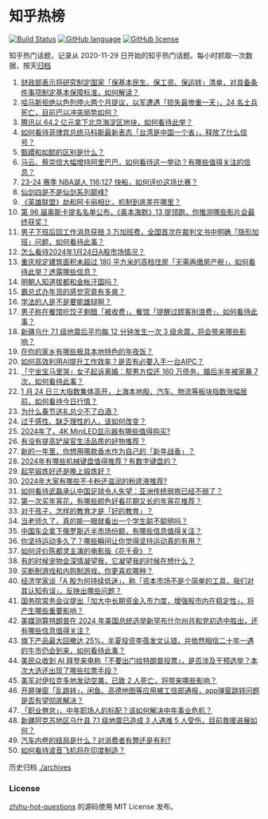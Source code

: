 # 知乎热榜
[![Build Status](https://github.com/ToWeLong/zhihu-hot-questions/workflows/CI/badge.svg)](https://github.com/ToWeLong/zhihu-hot-questions/actions)
[![GitHub language](https://img.shields.io/badge/language-golang-orange.svg)](https://golang.org/)
[![GitHub license](https://img.shields.io/github/license/ToWeLong/zhihu-hot-questions)](https://github.com/ToWeLong/zhihu-hot-questions/blob/main/LICENSE)

知乎热门话题，记录从 2020-11-29 日开始的知乎热门话题。每小时抓取一次数据，按天[归档](./archives)

<!-- BEGIN -->

1. [财政部表示将研究制定国家「保基本民生、保工资、保运转」清单，对具备条件事项制定基本保障标准，如何解读？](https://www.zhihu.com/question/640790998)
1. [哈马斯拒绝以色列停火两个月提议，以军遭遇「损失最惨重一天」，24 名士兵死亡，目前巴以冲突局势如何？](https://www.zhihu.com/question/640924565)
1. [腾讯以 64.2 亿元拿下北京海淀区地块，如何看待此举？](https://www.zhihu.com/question/640924601)
1. [如何看待菲律宾总统马科斯最新表态「台湾是中国一个省」，释放了什么信号？](https://www.zhihu.com/question/640924316)
1. [甄嬛和如懿的区别是什么？](https://www.zhihu.com/question/293834527)
1. [马云、蔡崇信大幅增持阿里巴巴，如何看待这一举动？有哪些值得关注的信息？](https://www.zhihu.com/question/640866137)
1. [23-24 赛季 NBA湖人 116:127 快船，如何评价这场比赛？](https://www.zhihu.com/question/640934263)
1. [仙剑四是不是仙剑系列巅峰?](https://www.zhihu.com/question/360385708)
1. [《英雄联盟》劫和阿卡丽相比，机制到底差在哪里？](https://www.zhihu.com/question/527671156)
1. [第 96 届奥斯卡提名名单公布，《奥本海默》13 提领跑，你推测哪些影片会最终获奖？](https://www.zhihu.com/question/640884327)
1. [男子下班后回工作消息获赔 3 万加班费，全国首次在裁判文书中明确「隐形加班」问题，如何看待此事？](https://www.zhihu.com/question/640815320)
1. [怎么看待2024年1月24日A股市场情况？](https://www.zhihu.com/question/640927344)
1. [重庆规定建筑面积未超过 180 平方米的高档住房「无需再缴房产税」，如何看待此举？透露哪些信息？](https://www.zhihu.com/question/640938771)
1. [明朝人知道拔都和金帐汗国吗？](https://www.zhihu.com/question/637422081)
1. [霸总式办年货的感觉究竟有多爽？](https://www.zhihu.com/question/640854486)
1. [学法的人是不是要能雄辩啊？](https://www.zhihu.com/question/640739949)
1. [男子称在餐馆吃饺子剩醋「被收费」，餐馆「提醒过顾客别浪费」，如何看待此事？](https://www.zhihu.com/question/640802764)
1. [新疆乌什 7.1 级地震后平均每 12 分钟发生一次 3 级余震，将会带来哪些影响？](https://www.zhihu.com/question/640842136)
1. [在你的家乡有哪些极具本地特色的年夜饭？](https://www.zhihu.com/question/640936031)
1. [如何高效利用AI提升工作效率？是否有必要入手一台AIPC？](https://www.zhihu.com/question/640676566)
1. [「宁坐宝马里哭」女子起诉离婚：帮男方偿还 160 万债务，婚后半年被家暴 7 次，如何看待此事？](https://www.zhihu.com/question/640796632)
1. [1 月 24 日三大指数集体高开，上海本地股、汽车、物流等板块指数涨幅居前，如何看待今日行情？](https://www.zhihu.com/question/640928702)
1. [为什么春节送礼总少不了白酒？](https://www.zhihu.com/question/640935422)
1. [过于感性、缺乏理性的人，该如何改变？](https://www.zhihu.com/question/640085693)
1. [2024年了，4K MiniLED显示器有哪些值得购买?](https://www.zhihu.com/question/639594776)
1. [有没有提高铲屎官生活品质的好物推荐？](https://www.zhihu.com/question/635897614)
1. [新的一年里，你想用哪款香水作为自己的「新年战香」？](https://www.zhihu.com/question/638657308)
1. [2024年有哪些机械键盘值得推荐？有数字键盘的？](https://www.zhihu.com/question/638630606)
1. [起早锻炼好还是晚上锻炼好？](https://www.zhihu.com/question/637924663)
1. [2024年大家有哪些不卡粉还滋润的粉底液推荐?](https://www.zhihu.com/question/637369228)
1. [如何看待武磊承认中国足球令人失望：亚洲传统弱旅已经不弱了？](https://www.zhihu.com/question/640793007)
1. [第一次买年宵花，有哪些颜色好看花期又长的年宵花推荐？](https://www.zhihu.com/question/637223801)
1. [对于孩子，怎样的教育才是「好的教育」？](https://www.zhihu.com/question/638542762)
1. [当老师久了，真的能一眼就看出一个学生聪不聪明吗？](https://www.zhihu.com/question/639222741)
1. [中国车企拿下俄罗斯近半市场份额，有哪些信息值得关注？](https://www.zhihu.com/question/640463121)
1. [你坚持运动多久了？哪些瞬间让你觉得坚持运动真的有用？](https://www.zhihu.com/question/640657384)
1. [如何评价陈都灵主演的电影版《花千骨》？](https://www.zhihu.com/question/640267978)
1. [有的时候宠物会深情凝望我，它凝望我的时候在想什么？](https://www.zhihu.com/question/639819319)
1. [买断制游戏和内购制游戏，你更喜欢哪种？](https://www.zhihu.com/question/640070327)
1. [经济学家谈「A 股为何持续低迷」，称「资本市场不是个简单的工具，我们对其认知有误」，反映出哪些问题？](https://www.zhihu.com/question/640803958)
1. [国务院常务会议提出「加大中长期资金入市力度，增强股市内在稳定性」，将产生哪些重要影响？](https://www.zhihu.com/question/640941085)
1. [美媒测算特朗普在 2024 年美国总统选举新罕布什尔州共和党初选中胜出，还有哪些信息值得关注？](https://www.zhihu.com/question/640927375)
1. [旗下产品最大回撤达 25%，半夏投资李蓓发文认错，并依然相信二十年一遇的牛市仍会到来，如何看待此事？](https://www.zhihu.com/question/640926714)
1. [美民众收到 AI 拜登来电称「不要出门给特朗普投票」，是否涉及干预选举？本次大选还出现了哪些拉票手段？](https://www.zhihu.com/question/640815658)
1. [美军对伊拉克多地发动空袭，已致 2 人死亡，将带来哪些影响？](https://www.zhihu.com/question/640923674)
1. [开屏弹窗「乱跳转」，闲鱼、高德地图等应用被工信部通报，app弹窗跳转问题是否有望彻底解决？](https://www.zhihu.com/question/640814903)
1. [「职业倦怠」，中年职场人的标配？该如何解决中年事业危机？](https://www.zhihu.com/question/640624227)
1. [新疆阿克苏地区乌什县 7.1 级地震已造成 3 人遇难 5 人受伤，目前救援进展如何？](https://www.zhihu.com/question/640843125)
1. [汽车内卷的结局是什么？对消费者有弊还是有利?](https://www.zhihu.com/question/640797513)
1. [如何看待波音飞机将在印度制造？](https://www.zhihu.com/question/640379525)

<!-- END -->

历史归档 [./archives](./archives)


### License
[zhihu-hot-questions](https://github.com/towelong/zhihu-hot-questions) 的源码使用 MIT License 发布。